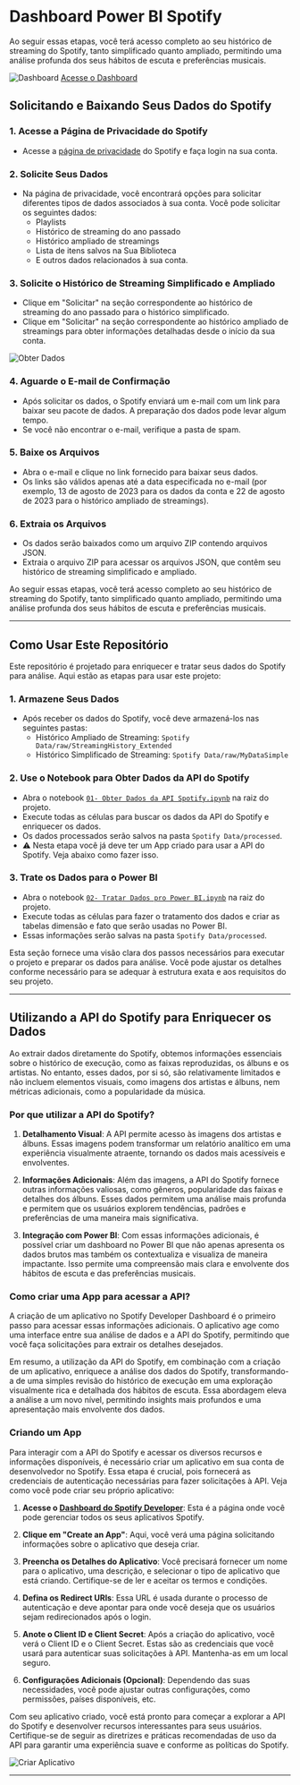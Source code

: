 # Dashboard Power BI Spotify

Ao seguir essas etapas, você terá acesso completo ao seu histórico de streaming do Spotify, tanto simplificado quanto ampliado, permitindo uma análise profunda dos seus hábitos de escuta e preferências musicais.

![Dashboard](images/00-Dashboard.png)
[Acesse o Dashboard](https://app.powerbi.com/view?r=eyJrIjoiMWI1Y2ViNTAtZTEyYS00YjcyLWJlMGEtMTdjNGM5NTYzOTBjIiwidCI6IjlmODI2N2NmLWU1YTYtNGEwYy1hNWFhLWQ2MWIwNTBhZTBjYyJ9)

## Solicitando e Baixando Seus Dados do Spotify

### 1. **Acesse a Página de Privacidade do Spotify**
   - Acesse a [página de privacidade](https://www.spotify.com/br-pt/account/privacy/) do Spotify e faça login na sua conta.

### 2. **Solicite Seus Dados**
   - Na página de privacidade, você encontrará opções para solicitar diferentes tipos de dados associados à sua conta. Você pode solicitar os seguintes dados:
     - Playlists
     - Histórico de streaming do ano passado
     - Histórico ampliado de streamings
     - Lista de itens salvos na Sua Biblioteca
     - E outros dados relacionados à sua conta.

### 3. **Solicite o Histórico de Streaming Simplificado e Ampliado**
   - Clique em "Solicitar" na seção correspondente ao histórico de streaming do ano passado para o histórico simplificado.
   - Clique em "Solicitar" na seção correspondente ao histórico ampliado de streamings para obter informações detalhadas desde o início da sua conta.

![Obter Dados](images/01-ObterDados.png)

### 4. **Aguarde o E-mail de Confirmação**
   - Após solicitar os dados, o Spotify enviará um e-mail com um link para baixar seu pacote de dados. A preparação dos dados pode levar algum tempo.
   - Se você não encontrar o e-mail, verifique a pasta de spam.

### 5. **Baixe os Arquivos**
   - Abra o e-mail e clique no link fornecido para baixar seus dados.
   - Os links são válidos apenas até a data especificada no e-mail (por exemplo, 13 de agosto de 2023 para os dados da conta e 22 de agosto de 2023 para o histórico ampliado de streamings).

### 6. **Extraia os Arquivos**
   - Os dados serão baixados como um arquivo ZIP contendo arquivos JSON.
   - Extraia o arquivo ZIP para acessar os arquivos JSON, que contêm seu histórico de streaming simplificado e ampliado.

Ao seguir essas etapas, você terá acesso completo ao seu histórico de streaming do Spotify, tanto simplificado quanto ampliado, permitindo uma análise profunda dos seus hábitos de escuta e preferências musicais.

---

## Como Usar Este Repositório

Este repositório é projetado para enriquecer e tratar seus dados do Spotify para análise. Aqui estão as etapas para usar este projeto:

### 1. **Armazene Seus Dados**
   - Após receber os dados do Spotify, você deve armazená-los nas seguintes pastas:
     - Histórico Ampliado de Streaming: `Spotify Data/raw/StreamingHistory_Extended`
     - Histórico Simplificado de Streaming: `Spotify Data/raw/MyDataSimple`

### 2. **Use o Notebook para Obter Dados da API do Spotify**
   - Abra o notebook [`01- Obter Dados da API Spotify.ipynb`](01-%20Obter%20Dados%20da%20API%20Spotify.ipynb) na raiz do projeto.
   - Execute todas as células para buscar os dados da API do Spotify e enriquecer os dados.
   - Os dados processados serão salvos na pasta `Spotify Data/processed`.
   - ⚠️ Nesta etapa você já deve ter um App criado para usar a API do Spotify. Veja abaixo como fazer isso.

### 3. **Trate os Dados para o Power BI**
   - Abra o notebook [`02- Tratar Dados pro Power BI.ipynb`](02-%20Tratar%20Dados%20pro%20Power%20BI.ipynb) na raiz do projeto.
   - Execute todas as células para fazer o tratamento dos dados e criar as tabelas dimensão e fato que serão usadas no Power BI.
   - Essas informações serão salvas na pasta `Spotify Data/processed`.

Esta seção fornece uma visão clara dos passos necessários para executar o projeto e preparar os dados para análise. Você pode ajustar os detalhes conforme necessário para se adequar à estrutura exata e aos requisitos do seu projeto.

---

## Utilizando a API do Spotify para Enriquecer os Dados

Ao extrair dados diretamente do Spotify, obtemos informações essenciais sobre o histórico de execução, como as faixas reproduzidas, os álbuns e os artistas. No entanto, esses dados, por si só, são relativamente limitados e não incluem elementos visuais, como imagens dos artistas e álbuns, nem métricas adicionais, como a popularidade da música.

### Por que utilizar a API do Spotify?

1. **Detalhamento Visual**: A API permite acesso às imagens dos artistas e álbuns. Essas imagens podem transformar um relatório analítico em uma experiência visualmente atraente, tornando os dados mais acessíveis e envolventes.

2. **Informações Adicionais**: Além das imagens, a API do Spotify fornece outras informações valiosas, como gêneros, popularidade das faixas e detalhes dos álbuns. Esses dados permitem uma análise mais profunda e permitem que os usuários explorem tendências, padrões e preferências de uma maneira mais significativa.

3. **Integração com Power BI**: Com essas informações adicionais, é possível criar um dashboard no Power BI que não apenas apresenta os dados brutos mas também os contextualiza e visualiza de maneira impactante. Isso permite uma compreensão mais clara e envolvente dos hábitos de escuta e das preferências musicais.

### Como criar uma App para acessar a API?

A criação de um aplicativo no Spotify Developer Dashboard é o primeiro passo para acessar essas informações adicionais. O aplicativo age como uma interface entre sua análise de dados e a API do Spotify, permitindo que você faça solicitações para extrair os detalhes desejados.

Em resumo, a utilização da API do Spotify, em combinação com a criação de um aplicativo, enriquece a análise dos dados do Spotify, transformando-a de uma simples revisão do histórico de execução em uma exploração visualmente rica e detalhada dos hábitos de escuta. Essa abordagem eleva a análise a um novo nível, permitindo insights mais profundos e uma apresentação mais envolvente dos dados.

### Criando um App

Para interagir com a API do Spotify e acessar os diversos recursos e informações disponíveis, é necessário criar um aplicativo em sua conta de desenvolvedor no Spotify. Essa etapa é crucial, pois fornecerá as credenciais de autenticação necessárias para fazer solicitações à API. Veja como você pode criar seu próprio aplicativo:

1. **Acesse o [Dashboard do Spotify Developer](https://developer.spotify.com/dashboard/create)**: Esta é a página onde você pode gerenciar todos os seus aplicativos Spotify.

2. **Clique em "Create an App"**: Aqui, você verá uma página solicitando informações sobre o aplicativo que deseja criar. 

3. **Preencha os Detalhes do Aplicativo**: Você precisará fornecer um nome para o aplicativo, uma descrição, e selecionar o tipo de aplicativo que está criando. Certifique-se de ler e aceitar os termos e condições.

4. **Defina os Redirect URIs**: Essa URL é usada durante o processo de autenticação e deve apontar para onde você deseja que os usuários sejam redirecionados após o login.

5. **Anote o Client ID e Client Secret**: Após a criação do aplicativo, você verá o Client ID e o Client Secret. Estas são as credenciais que você usará para autenticar suas solicitações à API. Mantenha-as em um local seguro.

6. **Configurações Adicionais (Opcional)**: Dependendo das suas necessidades, você pode ajustar outras configurações, como permissões, países disponíveis, etc.

Com seu aplicativo criado, você está pronto para começar a explorar a API do Spotify e desenvolver recursos interessantes para seus usuários. Certifique-se de seguir as diretrizes e práticas recomendadas de uso da API para garantir uma experiência suave e conforme as políticas do Spotify.

![Criar Aplicativo](images/02-CreateApp.png)

---